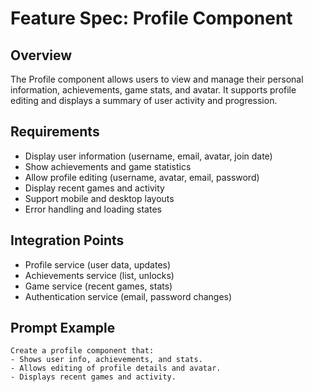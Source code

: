 # Feature Spec: Profile Component

## Overview

The Profile component allows users to view and manage their personal information, achievements, game stats, and avatar. It supports profile editing and displays a summary of user activity and progression.

## Requirements

- Display user information (username, email, avatar, join date)
- Show achievements and game statistics
- Allow profile editing (username, avatar, email, password)
- Display recent games and activity
- Support mobile and desktop layouts
- Error handling and loading states

## Integration Points

- Profile service (user data, updates)
- Achievements service (list, unlocks)
- Game service (recent games, stats)
- Authentication service (email, password changes)

## Prompt Example

```
Create a profile component that:
- Shows user info, achievements, and stats.
- Allows editing of profile details and avatar.
- Displays recent games and activity.
```
